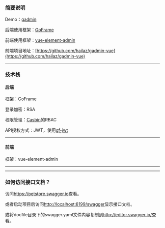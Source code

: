 ### 简要说明

Demo：[gadmin](http://gadmin.xiao3.top)

后端使用框架：[GoFrame](https://github.com/gogf/gf)

前端使用框架：[vue-element-admin](https://github.com/PanJiaChen/vue-element-admin)

前端项目地址：[https://github.com/hailaz/gadmin-vue](https://github.com/hailaz/gadmin-vue)

----

### 技术栈

#### 后端

框架：GoFrame

登录加密：RSA

权限管理：[Casbin](https://github.com/casbin/casbin)的RBAC

API授权方式：JWT，使用[gf-jwt](https://github.com/gogf/gf-jwt)

----
#### 前端
框架：vue-element-admin

----
----
### 如何访问接口文档？

访问<a href="https://petstore.swagger.io/?url=https://raw.githubusercontent.com/hailaz/gadmin/master/docfile/swagger.yaml" target="_blank">https://petstore.swagger.io</a>查看。

或者启动项目后访问<a href="http://localhost:8199/swagger" target="_blank">http://localhost:8199/swagger</a>显示接口文档。

或将docfile目录下的swagger.yaml文件内容复制到<a href="http://editor.swagger.io/" target="_blank">http://editor.swagger.io/</a>查看。
